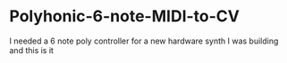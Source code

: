 # Polyhonic-6-note-MIDI-to-CV
I needed a 6 note poly controller for a new hardware synth I was building and this is it
